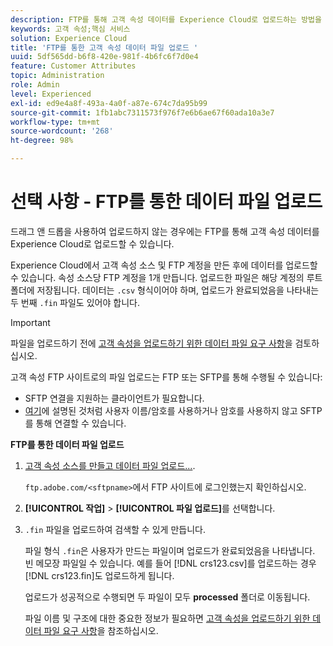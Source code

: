 ```yaml
---
description: FTP를 통해 고객 속성 데이터를 Experience Cloud로 업로드하는 방법을 알아봅니다.
keywords: 고객 속성;핵심 서비스
solution: Experience Cloud
title: 'FTP를 통한 고객 속성 데이터 파일 업로드 '
uuid: 5df565dd-b6f8-420e-981f-4b6fc6f7d0e4
feature: Customer Attributes
topic: Administration
role: Admin
level: Experienced
exl-id: ed9e4a8f-493a-4a0f-a87e-674c7da95b99
source-git-commit: 1fb1abc7311573f976f7e6b6ae67f60ada10a3e7
workflow-type: tm+mt
source-wordcount: '268'
ht-degree: 98%

---
```


# 선택 사항 - FTP를 통한 데이터 파일 업로드

드래그 앤 드롭을 사용하여 업로드하지 않는 경우에는 FTP를 통해 고객 속성 데이터를 Experience Cloud로 업로드할 수 있습니다.

Experience Cloud에서 고객 속성 소스 및 FTP 계정을 만든 후에 데이터를 업로드할 수 있습니다. 속성 소스당 FTP 계정을 1개 만듭니다. 업로드한 파일은 해당 계정의 루트 폴더에 저장됩니다. 데이터는 `.csv` 형식이어야 하며, 업로드가 완료되었음을 나타내는 두 번째 `.fin` 파일도 있어야 합니다.

>[!IMPORTANT]
>
>파일을 업로드하기 전에 [고객 속성을 업로드하기 위한 데이터 파일 요구 사항](crs-data-file.md#concept_DE908F362DF24172BFEF48E1797DAF19)을 검토하십시오.

고객 속성 FTP 사이트로의 파일 업로드는 FTP 또는 SFTP를 통해 수행될 수 있습니다:

* SFTP 연결을 지원하는 클라이언트가 필요합니다.
* [여기](https://experienceleague.adobe.com/docs/analytics/export/ftp-and-sftp/secure-file-transfer-protocol/ftp-sftp-cert-auth.html?lang=ko-KR)에 설명된 것처럼 사용자 이름/암호를 사용하거나 암호를 사용하지 않고 SFTP를 통해 연결할 수 있습니다.

**FTP를 통한 데이터 파일 업로드**

1. [고객 속성 소스를 만들고 데이터 파일 업로드...](t-crs-usecase.md#task_BCC327B2A0EF4A1BBB2934013AB92B78).

   `ftp.adobe.com/<sftpname>`에서 FTP 사이트에 로그인했는지 확인하십시오.

1. **[!UICONTROL 작업]** > **[!UICONTROL 파일 업로드]**&#x200B;를 선택합니다.

1. `.fin` 파일을 업로드하여 검색할 수 있게 만듭니다.

   파일 형식 `.fin`은 사용자가 만드는 파일이며 업로드가 완료되었음을 나타냅니다. 빈 메모장 파일일 수 있습니다. 예를 들어 [!DNL crs123.csv]를 업로드하는 경우 [!DNL crs123.fin]도 업로드하게 됩니다.

   업로드가 성공적으로 수행되면 두 파일이 모두 **processed** 폴더로 이동됩니다.

   파일 이름 및 구조에 대한 중요한 정보가 필요하면 [고객 속성을 업로드하기 위한 데이터 파일 요구 사항](crs-data-file.md#concept_DE908F362DF24172BFEF48E1797DAF19)을 참조하십시오.
